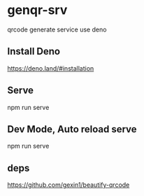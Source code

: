 # genqr-srv
qrcode generate service use deno

## Install Deno
https://deno.land/#installation

## Serve
npm run serve

## Dev Mode, Auto reload serve
npm run serve

## deps
https://github.com/gexin1/beautify-qrcode
